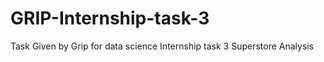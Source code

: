 # GRIP-Internship-task-3
Task Given by Grip for data science Internship
task 3 Superstore Analysis 
